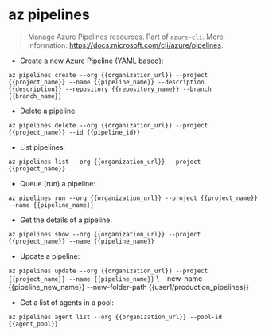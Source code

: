 # az pipelines

> Manage Azure Pipelines resources.
> Part of `azure-cli`.
> More information: <https://docs.microsoft.com/cli/azure/pipelines>.

- Create a new Azure Pipeline (YAML based):

`az pipelines create --org {{organization_url}} --project {{project_name}} --name {{pipeline_name}} --description {{description}} --repository {{repository_name}} --branch {{branch_name}}`

- Delete a pipeline:

`az pipelines delete --org {{organization_url}} --project {{project_name}} --id {{pipeline_id}}`

- List pipelines:

`az pipelines list --org {{organization_url}} --project {{project_name}}`

- Queue (run) a pipeline:

`az pipelines run --org {{organization_url}} --project {{project_name}} --name {{pipeline_name}}`

- Get the details of a pipeline:

`az pipelines show --org {{organization_url}} --project {{project_name}} --name {{pipeline_name}}`

- Update a pipeline:

`az pipelines update --org {{organization_url}} --project {{project_name}} --name {{pipeline_name}}` \ --new-name {{pipeline_new_name}} --new-folder-path {{user1/production_pipelines}}

- Get a list of agents in a pool:

`az pipelines agent list --org {{organization_url}} --pool-id {{agent_pool}}`
